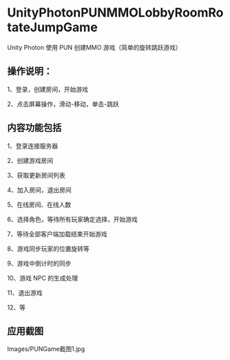 # UnityPhotonPUNMMOLobbyRoomRotateJumpGame
Unity Photon 使用 PUN 创建MMO 游戏（简单的旋转跳跃游戏）

## 操作说明：

1、登录，创建房间，开始游戏

2、点击屏幕操作，滑动-移动，单击-跳跃

## 内容功能包括

1、登录连接服务器

2、创建游戏房间

3、获取更新房间列表

4、加入房间，退出房间

5、在线房间、在线人数

6、选择角色，等待所有玩家确定选择，开始游戏

7、等待全部客户端加载结束开始游戏

8、游戏同步玩家的位置旋转等

9、游戏中倒计时的同步

10、游戏 NPC 的生成处理

11、退出游戏

12、等

## 应用截图
Images/PUNGame截图1.jpg
